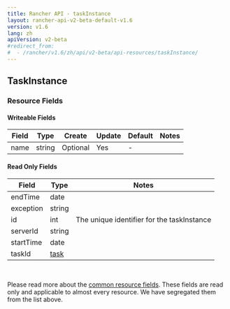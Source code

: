 ```yaml
---
title: Rancher API - taskInstance
layout: rancher-api-v2-beta-default-v1.6
version: v1.6
lang: zh
apiVersion: v2-beta
#redirect_from:
#  - /rancher/v1.6/zh/api/v2-beta/api-resources/taskInstance/
---
```


## TaskInstance



### Resource Fields

#### Writeable Fields

Field | Type | Create | Update | Default | Notes
---|---|---|---|---|---
name | string | Optional | Yes | - | 


#### Read Only Fields

Field | Type   | Notes
---|---|---
endTime | date  | 
exception | string  | 
id | int  | The unique identifier for the taskInstance
serverId | string  | 
startTime | date  | 
taskId | [task]({{site.baseurl}}/rancher/{{page.version}}/{{page.lang}}/api/{{page.apiVersion}}/api-resources/task/)  | 


<br>

Please read more about the [common resource fields]({{site.baseurl}}/rancher/{{page.version}}/{{page.lang}}/api/{{page.apiVersion}}/common/). These fields are read only and applicable to almost every resource. We have segregated them from the list above.




